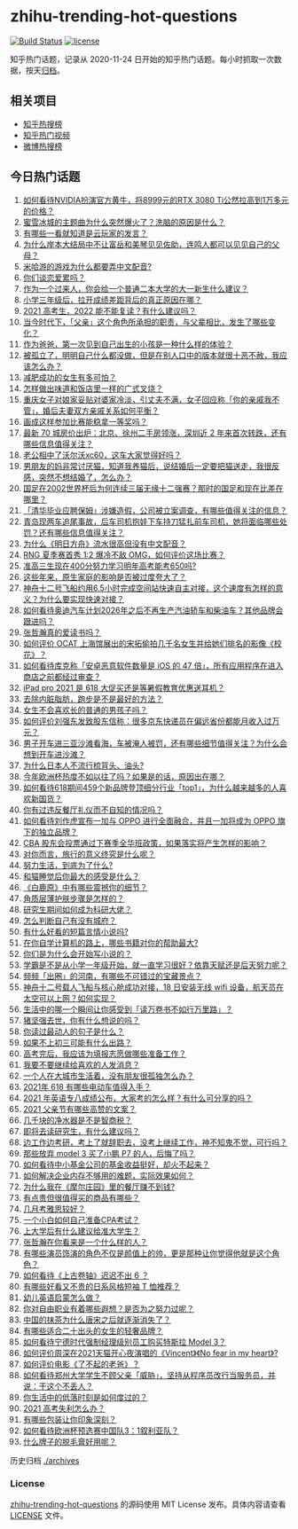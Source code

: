# zhihu-trending-hot-questions

[![Build Status](https://github.com/justjavac/zhihu-trending-hot-questions/workflows/ci/badge.svg?branch=master)](https://github.com/justjavac/zhihu-trending-hot-questions/actions)
[![license](https://img.shields.io/github/license/justjavac/zhihu-trending-hot-questions)](https://github.com/justjavac/zhihu-trending-hot-questions/blob/master/LICENSE)

知乎热门话题，记录从 2020-11-24 日开始的知乎热门话题。每小时抓取一次数据，按天[归档](./archives)。

## 相关项目

- [知乎热搜榜](https://github.com/justjavac/zhihu-trending-top-search)
- [知乎热门视频](https://github.com/justjavac/zhihu-trending-hot-video)
- [微博热搜榜](https://github.com/justjavac/weibo-trending-hot-search)

## 今日热门话题

<!-- BEGIN -->
<!-- 最后更新时间 Sat Jun 19 2021 11:05:09 GMT+0800 (China Standard Time) -->

1. [如何看待NVIDIA扮演官方黄牛，将8999元的RTX 3080
   Ti公然拉高到1万多元的价格？](https://www.zhihu.com/question/465351692)
2. [蜜雪冰城的主题曲为什么突然爆火了？洗脑的原因是什么？](https://www.zhihu.com/question/464996660)
3. [有哪些一看就知道是云玩家的发言？](https://www.zhihu.com/question/458895664)
4. [为什么岸本大结局中不让富岳和美琴见见佐助，连鸣人都可以见见自己的父母？](https://www.zhihu.com/question/463875382)
5. [米哈游的游戏为什么都要弄中文配音?](https://www.zhihu.com/question/464834809)
6. [你们谈恋爱累吗？](https://www.zhihu.com/question/399471584)
7. [作为一个过来人，你会给一个普通二本大学的大一新生什么建议？](https://www.zhihu.com/question/344637747)
8. [小学三年级后，拉开成绩差距背后的真正原因在哪？](https://www.zhihu.com/question/459347986)
9. [2021 高考生，2022 能不能复读？有什么建议吗？](https://www.zhihu.com/question/406923647)
10. [当今时代下，「父亲」这个角色所承担的职责，与父辈相比，发生了哪些变化？](https://www.zhihu.com/question/464399707)
11. [作为爸爸，第一次见到自己出生的小孩是一种什么样的体验？](https://www.zhihu.com/question/352453251)
12. [被孤立了，明明自己什么都没做，但是在别人口中的版本就很十恶不赦，我应该怎么办？](https://www.zhihu.com/question/462683611)
13. [减肥成功的女生有多可怕？](https://www.zhihu.com/question/286406704)
14. [怎样做出味道和饭店里一样的广式叉烧？](https://www.zhihu.com/question/39424451)
15. [重庆女子对娘家妥贴对婆家冷淡，引丈夫不满，女子回应称「你的亲戚我不管」，婚后夫妻双方亲戚关系如何平衡？](https://www.zhihu.com/question/465303509)
16. [画成这样参加比赛能稳拿一等奖吗？](https://www.zhihu.com/question/460339045)
17. [最新 70 城房价出炉：北京、徐州二手房领涨，深圳近 2
    年来首次转跌，还有哪些信息值得关注？](https://www.zhihu.com/question/465523037)
18. [老公相中了沃尔沃xc60，这车大家觉得好吗？](https://www.zhihu.com/question/423496101)
19. [男朋友的妈非常讨厌猫，知道我养猫后，说结婚后一定要把猫送走，我很反感，突然不想结婚了，怎么办？](https://www.zhihu.com/question/458232041)
20. [国足在2002世界杯后为何连续三届无缘十二强赛？那时的国足和现在比差在哪里？](https://www.zhihu.com/question/465257051)
21. [「清华毕业应聘保姆」涉嫌造假，公司被立案调查，有哪些值得关注的信息？](https://www.zhihu.com/question/465302863)
22. [青岛现两车追尾事故，后车司机抱娃下车持刀猛扎前车司机，她将面临哪些处罚？还有哪些信息值得关注？](https://www.zhihu.com/question/465539331)
23. [为什么《明日方舟》流水很高但没有中文配音？](https://www.zhihu.com/question/456723907)
24. [RNG 夏季赛首秀 1:2 爆冷不敌 OMG，如何评价这场比赛？](https://www.zhihu.com/question/465769063)
25. [准高三生现在400分努力学习明年高考能考650吗?](https://www.zhihu.com/question/464324966)
26. [这些年来，原生家庭的影响是否被过度夸大了？](https://www.zhihu.com/question/465550203)
27. [神舟十二号飞船约用6.5小时完成空间站快速自主对接，这个速度有怎样的意义？为什么要实现快速对接？](https://www.zhihu.com/question/465622134)
28. [如何看待奥迪汽车计划2026年之后不再生产汽油轿车和柴油车？其他品牌会跟进吗？](https://www.zhihu.com/question/465729299)
29. [张哲瀚真的爱读书吗？](https://www.zhihu.com/question/464735151)
30. [如何评价 OCAT
    上海馆展出的宋拓偷拍几千名女生并给她们排名的影像《校花》？](https://www.zhihu.com/question/464804506)
31. [如何看待库克称「安卓恶意软件数量是 iOS 的 47
    倍」，所有应用程序在进入商店之前都经过审查？](https://www.zhihu.com/question/465597634)
32. [iPad pro 2021 是 618
    大促买还是等暑假教育优惠送耳机？](https://www.zhihu.com/question/455896469)
33. [去除内脏脂肪，跑步是不是最好的方法？](https://www.zhihu.com/question/427095682)
34. [女生不会喜欢长的普通的男孩子吗？](https://www.zhihu.com/question/463537285)
35. [如何评价刘强东发致股东信称：很多京东快递员在偏远省份都能月收入过万元？](https://www.zhihu.com/question/465738678)
36. [男子开车进三亚沙滩看海，车被淹人被罚，还有哪些细节值得关注？为什么会想到开车进沙滩？](https://www.zhihu.com/question/465091122)
37. [为什么日本人不流行梳背头、油头?](https://www.zhihu.com/question/335817516)
38. [今年欧洲杯热度不如以往了吗？如果是的话，原因出在哪？](https://www.zhihu.com/question/464561713)
39. [如何看待618期间459个新品牌登顶细分行业「top1」，为什么越来越多的人喜欢新国货？](https://www.zhihu.com/question/465576651)
40. [你有过违反餐厅礼仪而不自知的情况吗？](https://www.zhihu.com/question/465084914)
41. [如何看待刘作虎宣布一加与 OPPO 进行全面融合，并且一加将成为 OPPO
    旗下的独立品牌？](https://www.zhihu.com/question/465399919)
42. [CBA
    股东会投票通过下赛季全华班政策，如果落实将产生怎样的影响？](https://www.zhihu.com/question/465741384)
43. [对你而言，旅行的意义终究是什么呢？](https://www.zhihu.com/question/463033557)
44. [努力生活，到底为了什么?](https://www.zhihu.com/question/463790191)
45. [和猫睡觉后你最大的感受是什么？](https://www.zhihu.com/question/450683482)
46. [《白鹿原》中有哪些震撼你的细节？](https://www.zhihu.com/question/414015136)
47. [角质层薄护肤步骤是怎样的？](https://www.zhihu.com/question/463821732)
48. [研究生期间如何成为科研大佬？](https://www.zhihu.com/question/458196603)
49. [怎么判断自己有没有城府？](https://www.zhihu.com/question/275606514)
50. [有什么好看的短篇言情小说吗?](https://www.zhihu.com/question/330388045)
51. [在你自学计算机的路上，哪些书籍对你的帮助最大?](https://www.zhihu.com/question/421913237)
52. [你们是为什么会开始写小说的？](https://www.zhihu.com/question/461225225)
53. [学霸是不是从小学一年级开始，就一直学习很好？依靠天赋还是后天努力呢？](https://www.zhihu.com/question/463736962)
54. [频频「出圈」的河南，有哪些不可错过的宝藏景点？](https://www.zhihu.com/question/465291795)
55. [神舟十二号载人飞船与核心舱成功对接，18 日安装无线 wifi
    设备，航天员在太空可以上网？如何实现？](https://www.zhihu.com/question/465721875)
56. [生活中的哪一个瞬间让你感受到「读万卷书不如行万里路」？](https://www.zhihu.com/question/465112962)
57. [猪坚强去世，你有什么想说的吗？](https://www.zhihu.com/question/465475186)
58. [你读过最动人的句子是什么？](https://www.zhihu.com/question/457277397)
59. [如果不上初三可能有什么出路？](https://www.zhihu.com/question/464755406)
60. [高考完后，我应该为填报志愿做哪些准备工作？](https://www.zhihu.com/question/463900577)
61. [我要不要继续给喜欢的人发消息？](https://www.zhihu.com/question/378353180)
62. [一个人在大城市生活着，没有朋友很孤独怎么办？](https://www.zhihu.com/question/33276612)
63. [2021年 618 有哪些电动车值得入手？](https://www.zhihu.com/question/459895976)
64. [2021 年英语专八成绩公布，大家考的怎么样？有什么可分享的吗？](https://www.zhihu.com/question/465569085)
65. [2021 父亲节有哪些高赞的文案？](https://www.zhihu.com/question/465116511)
66. [几千块的净水器是不是智商税？](https://www.zhihu.com/question/312697336)
67. [即将去读研究生，有什么建议吗？](https://www.zhihu.com/question/455377407)
68. [边工作边考研，考上了就辞职去，没考上继续工作，神不知鬼不觉，可行吗？](https://www.zhihu.com/question/324039053)
69. [那些放弃 model 3 买了小鹏 P7 的人，后悔了吗？](https://www.zhihu.com/question/465497314)
70. [如何看待中小基金公司的基金收益挺好，却火不起来？](https://www.zhihu.com/question/465568314)
71. [如何解决企业内存不够用的难题，实际效果如何？](https://www.zhihu.com/question/465589982)
72. [为什么我在《摩尔庄园》里的餐厅赚不到钱?](https://www.zhihu.com/question/464607513)
73. [有点贵但很值得买的商品有哪些？](https://www.zhihu.com/question/23136740)
74. [几月考雅思较好？](https://www.zhihu.com/question/343303053)
75. [一个小白如何自己准备CPA考试？](https://www.zhihu.com/question/312410367)
76. [上大学后有什么建议给准大学生？](https://www.zhihu.com/question/49396543)
77. [张哲瀚在你看来是一个什么样的人？](https://www.zhihu.com/question/452636694)
78. [有哪些演员饰演的角色不仅是颜值上的帅，更是那种让你觉得他就是这个角色？](https://www.zhihu.com/question/464498742)
79. [如何看待《上古卷轴》迟迟不出 6 ？](https://www.zhihu.com/question/428760134)
80. [有哪些好看又不贵的日系风格短袖 T 恤推荐？](https://www.zhihu.com/question/267880033)
81. [幼儿英语启蒙怎么做？](https://www.zhihu.com/question/284647318)
82. [你对自由职业有着哪些遐想？是否为之努力过呢？](https://www.zhihu.com/question/465140417)
83. [中国的抹茶为什么唐宋之后就逐渐消失了？](https://www.zhihu.com/question/22132630)
84. [有哪些适合二十出头的女生的轻奢品牌？](https://www.zhihu.com/question/50108354)
85. [如何看待宁德时代强制经理级别员工购买特斯拉 Model 3？](https://www.zhihu.com/question/465498143)
86. [如何评价周深在2021天猫开心夜演唱的《Vincent》《No fear in my
    heart》?](https://www.zhihu.com/question/465520401)
87. [如何评价电影《了不起的老爸》？](https://www.zhihu.com/question/452034545)
88. [如何看待郑州大学学生不顾父亲「威胁」，坚持从程序员改行当服务员，并说：干这个不丢人？](https://www.zhihu.com/question/465534726)
89. [你生活中的低落时刻是如何度过的？](https://www.zhihu.com/question/463532570)
90. [2021 高考失利怎么办？](https://www.zhihu.com/question/463989277)
91. [有哪些包装让你印象深刻？](https://www.zhihu.com/question/465430655)
92. [如何看待欧洲杯预选赛中国队3：1叙利亚队？](https://www.zhihu.com/question/465257936)
93. [什么牌子的脱毛膏好用呢？](https://www.zhihu.com/question/20299398)

<!-- END -->

历史归档 [./archives](./archives)

### License

[zhihu-trending-hot-questions](https://github.com/justjavac/zhihu-trending-hot-questions)
的源码使用 MIT License 发布。具体内容请查看 [LICENSE](./LICENSE) 文件。
